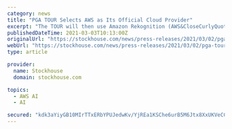 ```yaml
---
category: news
title: "PGA TOUR Selects AWS as Its Official Cloud Provider"
excerpt: "The TOUR will then use Amazon Rekognition (AWS&CloseCurlyQuote;s deep learning service that makes it easy to add image and video analysis to applications) to automatically tag content with specific metadata like player names and sponsor logos. This will ..."
publishedDateTime: 2021-03-03T10:13:00Z
originalUrl: "https://stockhouse.com/news/press-releases/2021/03/02/pga-tour-selects-aws-as-its-official-cloud-provider"
webUrl: "https://stockhouse.com/news/press-releases/2021/03/02/pga-tour-selects-aws-as-its-official-cloud-provider"
type: article

provider:
  name: Stockhouse
  domain: stockhouse.com

topics:
  - AWS AI
  - AI

secured: "kdk3aYiyGB10MIrTTxERbYPUJedwKv/YjREa1KSChe6urB5M6Jtx8XxUKVeCCgufifZoWJZm2FqBFa51nVE1UicD0vmCmTSsldK3AzwO+ONvhpn+DiHAIQT6AmGL9UivUWBMHHcXG2Y+ac6WtpGuS5HKHeJyz5jrW36HJ3/rZ5xJ80VmXGRNJvmLggwvmqONwOKejRxQ3slfu0aTWlxN/V5NcmRsQ50X7YEBZtEi/U972MHe82lryrnft7LJsc6OU4M3kZdqZakOID79FoDh5hvh5l07S9hUOgOzW2ks5kdtv+7q8Y6G6bXLXFyCW07Yc5/LeHio7tKrZDUazJmk2KmMLzwgXpfYyNysRBpAk5A=;AlwpZTlsSHoT24qZVAX7oA=="
---
```


